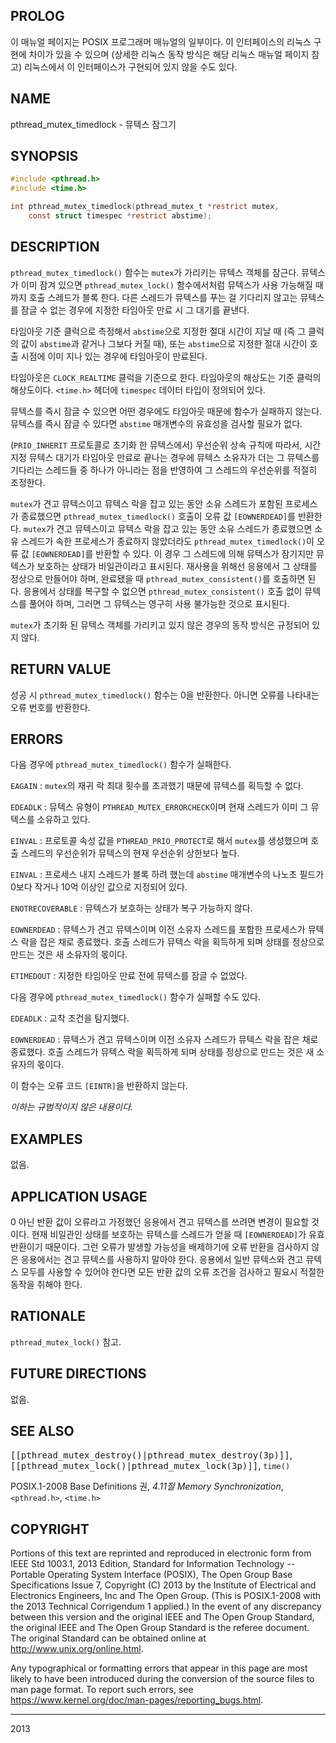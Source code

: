 ## PROLOG

이 매뉴얼 페이지는 POSIX 프로그래머 매뉴얼의 일부이다. 이 인터페이스의 리눅스 구현에 차이가 있을 수 있으며 (상세한 리눅스 동작 방식은 해당 리눅스 매뉴얼 페이지 참고) 리눅스에서 이 인터페이스가 구현되어 있지 않을 수도 있다.

## NAME

pthread_mutex_timedlock - 뮤텍스 잠그기

## SYNOPSIS

```c
#include <pthread.h>
#include <time.h>

int pthread_mutex_timedlock(pthread_mutex_t *restrict mutex,
    const struct timespec *restrict abstime);
```

## DESCRIPTION

`pthread_mutex_timedlock()` 함수는 `mutex`가 가리키는 뮤텍스 객체를 잠근다. 뮤텍스가 이미 잠겨 있으면 `pthread_mutex_lock()` 함수에서처럼 뮤텍스가 사용 가능해질 때까지 호출 스레드가 블록 한다. 다른 스레드가 뮤텍스를 푸는 걸 기다리지 않고는 뮤텍스를 잠글 수 없는 경우에 지정한 타임아웃 만료 시 그 대기를 끝낸다.

타임아웃 기준 클럭으로 측정해서 `abstime`으로 지정한 절대 시간이 지날 때 (즉 그 클럭의 값이 `abstime`과 같거나 그보다 커질 때), 또는 `abstime`으로 지정한 절대 시간이 호출 시점에 이미 지나 있는 경우에 타임아웃이 만료된다.

타임아웃은 `CLOCK_REALTIME` 클럭을 기준으로 한다. 타임아웃의 해상도는 기준 클럭의 해상도이다. `<time.h>` 헤더에 `timespec` 데이터 타입이 정의되어 있다.

뮤텍스를 즉시 잠글 수 있으면 어떤 경우에도 타임아웃 때문에 함수가 실패하지 않는다. 뮤텍스를 즉시 잠글 수 있다면 `abstime` 매개변수의 유효성을 검사할 필요가 없다.

(`PRIO_INHERIT` 프로토콜로 초기화 한 뮤텍스에서) 우선순위 상속 규칙에 따라서, 시간 지정 뮤텍스 대기가 타임아웃 만료로 끝나는 경우에 뮤텍스 소유자가 더는 그 뮤텍스를 기다리는 스레드들 중 하나가 아니라는 점을 반영하여 그 스레드의 우선순위를 적절히 조정한다.

`mutex`가 견고 뮤텍스이고 뮤텍스 락을 잡고 있는 동안 소유 스레드가 포함된 프로세스가 종료했으면 `pthread_mutex_timedlock()` 호출이 오류 값 `[EOWNERDEAD]`를 반환한다. `mutex`가 견고 뮤텍스이고 뮤텍스 락을 잡고 있는 동안 소유 스레드가 종료했으면 소유 스레드가 속한 프로세스가 종료하지 않았더라도 `pthread_mutex_timedlock()`이 오류 값 `[EOWNERDEAD]`를 반환할 수 있다. 이 경우 그 스레드에 의해 뮤텍스가 잠기지만 뮤텍스가 보호하는 상태가 비일관이라고 표시된다. 재사용을 위해선 응용에서 그 상태를 정상으로 만들어야 하며, 완료됐을 때 `pthread_mutex_consistent()`를 호출하면 된다. 응용에서 상태를 복구할 수 없으면 `pthread_mutex_consistent()` 호출 없이 뮤텍스를 풀어야 하며, 그러면 그 뮤텍스는 영구히 사용 불가능한 것으로 표시된다.

`mutex`가 초기화 된 뮤텍스 객체를 가리키고 있지 않은 경우의 동작 방식은 규정되어 있지 않다.

## RETURN VALUE

성공 시 `pthread_mutex_timedlock()` 함수는 0을 반환한다. 아니면 오류를 나타내는 오류 번호를 반환한다.

## ERRORS

다음 경우에 `pthread_mutex_timedlock()` 함수가 실패한다.

`EAGAIN`
:   `mutex`의 재귀 락 최대 횟수를 초과했기 때문에 뮤텍스를 획득할 수 없다.

`EDEADLK`
:   뮤텍스 유형이 `PTHREAD_MUTEX_ERRORCHECK`이며 현재 스레드가 이미 그 뮤텍스를 소유하고 있다.

`EINVAL`
:   프로토콜 속성 값을 `PTHREAD_PRIO_PROTECT`로 해서 `mutex`를 생성했으며 호출 스레드의 우선순위가 뮤텍스의 현재 우선순위 상한보다 높다.

`EINVAL`
:   프로세스 내지 스레드가 블록 하려 했는데 `abstime` 매개변수의 나노초 필드가 0보다 작거나 10억 이상인 값으로 지정되어 있다.

`ENOTRECOVERABLE`
:   뮤텍스가 보호하는 상태가 복구 가능하지 않다.

`EOWNERDEAD`
:   뮤텍스가 견고 뮤텍스이며 이전 소유자 스레드를 포함한 프로세스가 뮤텍스 락을 잡은 채로 종료했다. 호출 스레드가 뮤텍스 락을 획득하게 되며 상태를 정상으로 만드는 것은 새 소유자의 몫이다.

`ETIMEDOUT`
:   지정한 타임아웃 만료 전에 뮤텍스를 잠글 수 없었다.

다음 경우에 `pthread_mutex_timedlock()` 함수가 실패할 수도 있다.

`EDEADLK`
:   교착 조건을 탐지했다.

`EOWNERDEAD`
:   뮤텍스가 견고 뮤텍스이며 이전 소유자 스레드가 뮤텍스 락을 잡은 채로 종료했다. 호출 스레드가 뮤텍스 락을 획득하게 되며 상태를 정상으로 만드는 것은 새 소유자의 몫이다.

이 함수는 오류 코드 `[EINTR]`을 반환하지 않는다.

*이하는 규범적이지 않은 내용이다.*

## EXAMPLES

없음.

## APPLICATION USAGE

0 아닌 반환 값이 오류라고 가정했던 응용에서 견고 뮤텍스를 쓰려면 변경이 필요할 것이다. 현재 비일관인 상태를 보호하는 뮤텍스를 스레드가 얻을 때 `[EOWNERDEAD]`가 유효 반환이기 때문이다. 그런 오류가 발생할 가능성을 배제하기에 오류 반환을 검사하지 않은 응용에서는 견고 뮤텍스를 사용하지 말아야 한다. 응용에서 일반 뮤텍스와 견고 뮤텍스 모두를 사용할 수 있어야 한다면 모든 반환 값의 오류 조건을 검사하고 필요시 적절한 동작을 취해야 한다.

## RATIONALE

`pthread_mutex_lock()` 참고.

## FUTURE DIRECTIONS

없음.

## SEE ALSO

<tt>[[pthread_mutex_destroy()|pthread_mutex_destroy(3p)]]</tt>, <tt>[[pthread_mutex_lock()|pthread_mutex_lock(3p)]]</tt>, `time()`

POSIX.1-2008 Base Definitions 권, *4.11절 Memory Synchronization*, `<pthread.h>`, `<time.h>`

## COPYRIGHT

Portions of this text are reprinted and reproduced in electronic form from IEEE Std 1003.1, 2013 Edition, Standard for Information Technology -- Portable Operating System Interface (POSIX), The Open Group Base Specifications Issue 7, Copyright (C) 2013 by the Institute of Electrical and Electronics Engineers, Inc and The Open Group. (This is POSIX.1-2008 with the 2013 Technical Corrigendum 1 applied.) In the event of any discrepancy between this version and the original IEEE and The Open Group Standard, the original IEEE and The Open Group Standard is the referee document. The original Standard can be obtained online at <http://www.unix.org/online.html>.

Any typographical or formatting errors that appear in this page are most likely to have been introduced during the conversion of the source files to man page format. To report such errors, see <https://www.kernel.org/doc/man-pages/reporting_bugs.html>.

----

2013
